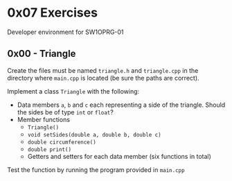 # 0x07 Exercises
Developer environment for SW1OPRG-01

## 0x00 - Triangle

Create the files must be named `triangle.h` and `triangle.cpp` in the directory where `main.cpp` is located (be sure the paths are correct).

Implement a class `Triangle` with the following:

- Data members `a`, `b` and `c` each representing a side of the triangle. Should the sides be of type `int` or `float`?
- Member functions
  - `Triangle()`
  - `void setSides(double a, double b, double c)`
  - `double circumference()`
  - `double print()`
  - Getters and setters for each data member (six functions in total)


Test the function by running the program provided in `main.cpp`